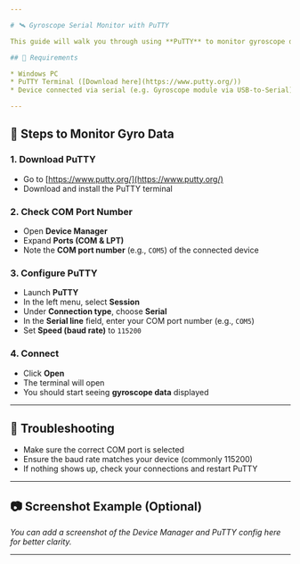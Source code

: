 ```yaml
---

# 🛰️ Gyroscope Serial Monitor with PuTTY

This guide will walk you through using **PuTTY** to monitor gyroscope data via a serial connection.

## 🔧 Requirements

* Windows PC
* PuTTY Terminal ([Download here](https://www.putty.org/))
* Device connected via serial (e.g. Gyroscope module via USB-to-Serial)

---
```


## 🚀 Steps to Monitor Gyro Data

### 1. Download PuTTY

* Go to [https://www.putty.org/](https://www.putty.org/)
* Download and install the PuTTY terminal

### 2. Check COM Port Number

* Open **Device Manager**
* Expand **Ports (COM & LPT)**
* Note the **COM port number** (e.g., `COM5`) of the connected device

### 3. Configure PuTTY

* Launch **PuTTY**
* In the left menu, select **Session**
* Under **Connection type**, choose **Serial**
* In the **Serial line** field, enter your COM port number (e.g., `COM5`)
* Set **Speed (baud rate)** to `115200`

### 4. Connect

* Click **Open**
* The terminal will open
* You should start seeing **gyroscope data** displayed

---

## 🧭 Troubleshooting

* Make sure the correct COM port is selected
* Ensure the baud rate matches your device (commonly 115200)
* If nothing shows up, check your connections and restart PuTTY

---

## 📷 Screenshot Example (Optional)

*You can add a screenshot of the Device Manager and PuTTY config here for better clarity.*

---
